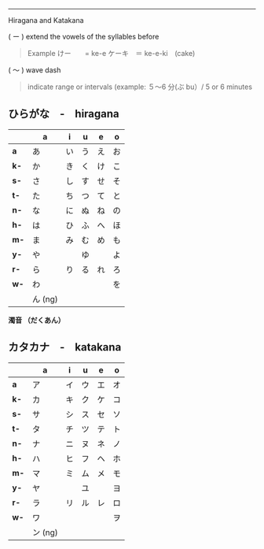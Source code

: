 
---

Hiragana and Katakana

( ー ) extend the vowels of the syllables before

> Example けー　　= ke-e ケーキ　＝ ke-e-ki　(cake)

( ～ ) wave dash

> indicate range or intervals (example: ５～6 分(ぶ bu）/ 5 or 6 minutes

## **ひらがな　-　hiragana**

|  | **a** | **i** | **u** | **e** | **o** |
| ---- | ---- | ---- | ---- | ---- | ---- |
| **a** | あ | い | う | え | お |
| **k-** | か | き | く | け | こ |
| **s-** | さ | し | す | せ | そ |
| **t-** | た | ち | つ | て | と |
| **n-** | な | に | ぬ | ね | の |
| **h-** | は | ひ | ふ | へ | ほ |
| **m-** | ま | み | む | め | も |
| **y-** | や |  | ゆ |  | よ |
| **r-** | ら | り | る | れ | ろ |
| **w-** | わ |  |  |  | を |
|  | ん (ng) |  |  |  |  |


**濁音 （だくあん）**

## カタカナ　-　katakana

|  | **a** | **i** | **u** | **e** | **o** |
| ---- | ---- | ---- | ---- | ---- | ---- |
| **a** | ア | イ | ウ | エ | オ |
| **k-** | カ | キ | ク | ケ | コ |
| **s-** | サ | シ | ス | セ | ソ |
| **t-** | タ | チ | ツ | テ | ト |
| **n-** | ナ | ニ | ヌ | ネ | ノ |
| **h-** | ハ | ヒ | フ | ヘ | ホ |
| **m-** | マ | ミ | ム | メ | モ |
| **y-** | ヤ |  | ユ |  | ヨ |
| **r-** | ラ | リ | ル | レ | ロ |
| **w-** | ワ |  |  |  | ヲ |
|  | ン (ng) |  |  |  |  |

